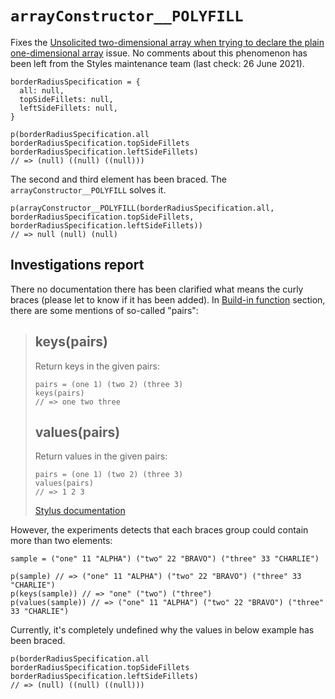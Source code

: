 # `arrayConstructor__POLYFILL`

Fixes the [Unsolicited two-dimensional array when trying to declare the plain one-dimensional array](https://github.com/stylus/stylus/issues/2582)
issue. No comments about this phenomenon has been left from the Styles maintenance team (last check: 26 June 2021).


```stylus
borderRadiusSpecification = {
  all: null,
  topSideFillets: null,
  leftSideFillets: null,
}

p(borderRadiusSpecification.all borderRadiusSpecification.topSideFillets borderRadiusSpecification.leftSideFillets)
// => (null) ((null) ((null)))
```

The second and third element has been braced. The `arrayConstructor__POLYFILL` solves it.

```stylus
p(arrayConstructor__POLYFILL(borderRadiusSpecification.all, borderRadiusSpecification.topSideFillets, borderRadiusSpecification.leftSideFillets))
// => null (null) (null)
```

## Investigations report

There no documentation there has been clarified what means the curly braces (please let to know if it has been added).
In [Build-in function](https://stylus-lang.com/docs/bifs.html) section, there are some mentions of so-called "pairs":

> ## keys(pairs)
> Return keys in the given pairs:
>
> ```stylus
> pairs = (one 1) (two 2) (three 3)
> keys(pairs)
> // => one two three
> ```
>
> ## values(pairs)
> Return values in the given pairs:
>
> ```stylus
> pairs = (one 1) (two 2) (three 3)
> values(pairs)
> // => 1 2 3
> ```
>
> [Stylus documentation](https://stylus-lang.com/docs/bifs.html)


However, the experiments detects that each braces group could contain more than two elements:

```stylus
sample = ("one" 11 "ALPHA") ("two" 22 "BRAVO") ("three" 33 "CHARLIE")

p(sample) // => ("one" 11 "ALPHA") ("two" 22 "BRAVO") ("three" 33 "CHARLIE")
p(keys(sample)) // => "one" ("two") ("three")
p(values(sample)) // => ("one" 11 "ALPHA") ("two" 22 "BRAVO") ("three" 33 "CHARLIE")
```

Currently, it's completely undefined why the values in below example has been braced.  

```stylus
p(borderRadiusSpecification.all borderRadiusSpecification.topSideFillets borderRadiusSpecification.leftSideFillets)
// => (null) ((null) ((null)))
```
